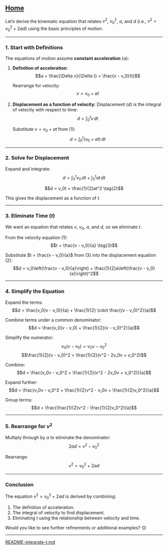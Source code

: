 [Home](https://t2m.io/VwvDcuw)
---

Let’s derive the kinematic equation that relates $v^2$, $v_0^2$, $a$, and $d$ (i.e., $v^2 = v_0^2 + 2ad$) using the basic principles of motion.

---

### **1. Start with Definitions**
The equations of motion assume **constant acceleration** ($a$):
1. **Definition of acceleration**:
   $$a = \frac{\Delta v}{\Delta t} = \frac{v - v_0}{t}$$

   Rearrange for velocity:
   $$v = v_0 + at \tag{1}$$

2. **Displacement as a function of velocity**:
   Displacement ($d$) is the integral of velocity with respect to time:
   $$d = \int_0^t v \, dt$$

   Substitute $v = v_0 + at$ from (1):
   $$d = \int_0^t (v_0 + at) \, dt$$

---

### **2. Solve for Displacement**
Expand and integrate:
$$d = \int_0^t v_0 \, dt + \int_0^t at \, dt$$

$$d = v_0t + \frac{1}{2}at^2 \tag{2}$$

This gives the displacement as a function of $t$.

---

### **3. Eliminate Time ($t$)**
We want an equation that relates $v$, $v_0$, $a$, and $d$, so we eliminate $t$.

From the velocity equation (1):
$$t = \frac{v - v_0}{a} \tag{3}$$

Substitute $t = \frac{v - v_0}{a}$ from (3) into the displacement equation (2):
$$d = v_0\left(\frac{v - v_0}{a}\right) + \frac{1}{2}a\left(\frac{v - v_0}{a}\right)^2$$

---

### **4. Simplify the Equation**
Expand the terms:
$$d = \frac{v_0(v - v_0)}{a} + \frac{1}{2} \cdot \frac{(v - v_0)^2}{a}$$

Combine terms under a common denominator:
$$d = \frac{v_0(v - v_0) + \frac{1}{2}(v - v_0)^2}{a}$$

Simplify the numerator:
$$v_0(v - v_0) = v_0v - v_0^2$$
$$\frac{1}{2}(v - v_0)^2 = \frac{1}{2}(v^2 - 2v_0v + v_0^2)$$

Combine:
$$d = \frac{v_0v - v_0^2 + \frac{1}{2}(v^2 - 2v_0v + v_0^2)}{a}$$

Expand further:
$$d = \frac{v_0v - v_0^2 + \frac{1}{2}v^2 - v_0v + \frac{1}{2}v_0^2}{a}$$

Group terms:
$$d = \frac{\frac{1}{2}v^2 - \frac{1}{2}v_0^2}{a}$$

---

### **5. Rearrange for $v^2$**
Multiply through by $a$ to eliminate the denominator:
$$2ad = v^2 - v_0^2$$

Rearrange:
$$v^2 = v_0^2 + 2ad$$

---

### **Conclusion**
The equation $v^2 = v_0^2 + 2ad$ is derived by combining:
1. The definition of acceleration.
2. The integral of velocity to find displacement.
3. Eliminating $t$ using the relationship between velocity and time.

Would you like to see further refinements or additional examples? 😊


---

[README-integrate-t.md](https://t2m.io/Vnfi5x7)

